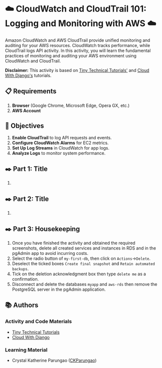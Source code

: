 # ☁️ CloudWatch and CloudTrail 101: Logging and Monitoring with AWS ☁️

Amazon CloudWatch and AWS CloudTrail provide unified monitoring and auditing for your AWS resources. CloudWatch tracks performance, while CloudTrail logs API activity. In this activity, you will learn the fundamental practices of monitoring and auditing your AWS environment using CloudWatch and CloudTrail.

**Disclaimer:** This activity is based on [Tiny Technical Tutorials'](https://www.youtube.com/watch?v=Yxl7e88cTAQ&ab_channel=TinyTechnicalTutorials) and [Cloud With Django's](https://www.youtube.com/watch?v=P6U89YLJ-ss&ab_channel=CloudWithDjango) tutorials.

## 📋 Requirements
1. **Browser** (Google Chrome, Microsoft Edge, Opera GX, etc.)
2. **AWS Account**

## 🎯 Objectives
1. **Enable CloudTrail** to log API requests and events.
2. **Configure CloudWatch Alarms** for EC2 metrics.
3. **Set Up Log Streams** in CloudWatch for app logs.
4. **Analyze Logs** to monitor system performance.

## ✒️ Part 1: Title
1. 

## ✒️ Part 2: Title
1. 

## ✒️ Part 3: Housekeeping
1. Once you have finished the activity and obtained the required screenshots, delete all created services and instances in RDS and in the pgAdmin app to avoid incurring costs.
2. Select the radio button of `my-first-db`, then click on `Actions`->`Delete`.
3. Deselect the ticked boxes `Create final snapshot` and `Retain automated backups`.
4. Tick on the deletion acknowledgment box then type `delete me` as a confirmation.
5. Disconnect and delete the databases `myapp` and `aws-rds` then remove the PostgreSQL server in the pgAdmin application.

## 📚 Authors
### Activity and Code Materials
- [Tiny Technical Tutorials](https://www.youtube.com/watch?v=Yxl7e88cTAQ&ab_channel=TinyTechnicalTutorials)
- [Cloud With Django](https://www.youtube.com/watch?v=P6U89YLJ-ss&ab_channel=CloudWithDjango)
### Learning Material
- Crystal Katherine Parungao ([CKParungao](https://github.com/CKParungao))
